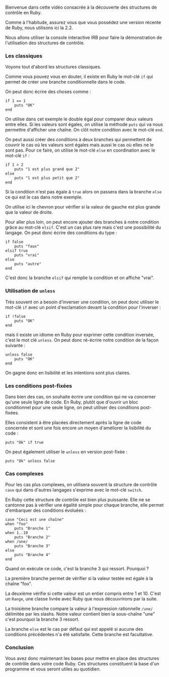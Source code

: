 Bienvenue dans cette vidéo consacrée à la découverte des structures de contrôle en Ruby.

Comme à l'habitude, assurez vous que vous possédez une version récente de Ruby, nous utilisons ici la 2.2.

Nous allons utiliser la console interactive IRB pour faire la démonstration de l'utilisation des structures de contrôle.

### Les classiques

Voyons tout d'abord les structures classiques.

Comme vous pouvez vous en douter, il existe en Ruby le mot-clé `if` qui permet de créer une branche conditionnelle dans le code.

On peut donc écrire des choses comme :

```
if 1 == 1
	puts "OK"
end
```

On utilise dans cet exemple le double égal pour comparer deux valeurs entre elles. Si les valeurs sont égales, on utilise la méthode `puts` qui va nous permettre d'afficher une chaîne. On clôt notre condition avec le mot-clé `end`.

On peut aussi créer des conditions à deux branches qui permettent de couvrir le cas où les valeurs sont égales mais aussi le cas où elles ne le sont pas. Pour ce faire, on utilise le mot-clé `else` en coordination avec le mot-clé `if` :

```
if 1 > 2
	puts "1 est plus grand que 2"
else
	puts "1 est plus petit que 2"
end
```

Si la condition n'est pas égale à `true` alors on passera dans la branche `else` ce qui est le cas dans notre exemple.

On utilise ici le chevron pour vérifier si la valeur de gauche est plus grande que la valeur de droite.

Pour aller plus loin, on peut encore ajouter des branches à notre condition grâce au mot-clé `elsif`. C'est un cas plus rare mais c'est une possibilité du langage. On peut donc écrire des conditions du type :

```
if false
	puts "faux"
elsif true
	puts "vrai"
else
	puts "autre"
end
```

C'est donc la branche `elsif` qui remplie la condition et on affiche "vrai".

### Utilisation de `unless`

Très souvent on a besoin d'inverser une condition, on peut donc utiliser le mot-clé `if` avec un point d'exclamation devant la condition pour l'inverser :

```
if !false
	puts "OK"
end
```

mais il existe un idiome en Ruby pour exprimer cette condition inversée, c'est le mot clé `unless`. On peut donc ré-écrire notre condition de la façon suivante :

```
unless false
	puts "OK"
end
```

On gagne donc en lisibilité et les intentions sont plus claires.

### Les conditions post-fixées

Dans bien des cas, on souhaite écrire une condition qui ne va concerner qu'une seule ligne de code. En Ruby, plutôt que d'ouvrir un bloc conditionnel pour une seule ligne, on peut utiliser des conditions post-fixées.

Elles consistent à être placées directement après la ligne de code concernée et sont une fois encore un moyen d'améliorer la lisibilité du code :

```
puts "Ok" if true
```

On peut également utiliser le `unless` en version post-fixée :

```
puts "Ok" unless false
```

### Cas complexes

Pour les cas plus complexes, on utilisera souvent la structure de contrôle `case` qui dans d'autres langages s'exprime avec le mot-clé `switch`.

En Ruby cette structure de contrôle est bien plus puissante. Elle ne se cantonne pas à vérifier une égalité simple pour chaque branche, elle permet d'embarquer des conditions évoluées :

```
case "Ceci est une chaîne"
when "foo"
	puts "Branche 1"
when 1..10
	puts "Branche 2"
when /une/
	puts "Branche 3"
else
	puts "Branche 4"
end
```

Quand on exécute ce code, c'est la branche 3 qui ressort. Pourquoi ?

La première branche permet de vérifier si la valeur testée est égale à la chaîne "foo".

La deuxième vérifie si cette valeur est un entier compris entre 1 et 10. C'est un `Range`, une classe livrée avec Ruby que nous découvrirons par la suite.

La troisième branche compare la valeur à l'expression rationnelle `/une/` délimitée par les slashs. Notre valeur contient bien la sous-chaîne "une" c'est pourquoi la branche 3 ressort.

La branche `else` est le cas par défaut qui est appelé si aucune des conditions précédentes n'a été satisfaite. Cette branche est facultative.

### Conclusion

Vous avez donc maintenant les bases pour mettre en place des structures de contrôle dans votre code Ruby. Ces structures constituent la base d'un programme et vous seront utiles au quotidien.